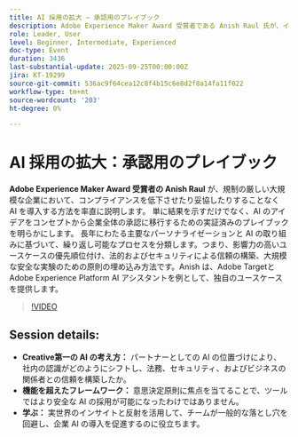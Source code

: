 ```yaml
---
title: AI 採用の拡大 – 承認用のプレイブック
description: Adobe Experience Maker Award 受賞者である Anish Raul 氏が、イノベーションを減速させることなく、規制対象の企業に AI を安全に導入する実証済みの戦略をご覧ください。
role: Leader, User
level: Beginner, Intermediate, Experienced
doc-type: Event
duration: 3436
last-substantial-update: 2025-09-25T00:00:00Z
jira: KT-19299
source-git-commit: 536ac9f64cea12c8f4b15c6e8d2f8a14fa11f022
workflow-type: tm+mt
source-wordcount: '203'
ht-degree: 0%

---
```



# AI 採用の拡大：承認用のプレイブック

**Adobe Experience Maker Award 受賞者の Anish Raul** が、規制の厳しい大規模な企業において、コンプライアンスを低下させたり妥協したりすることなく AI を導入する方法を率直に説明します。 単に結果を示すだけでなく、AI のアイデアをコンセプトから企業全体の承認に移行するための実証済みのプレイブックを明らかにします。 長年にわたる主要なパーソナライゼーションと AI の取り組みに基づいて、繰り返し可能なプロセスを分類します。つまり、影響力の高いユースケースの優先順位付け、法的およびセキュリティによる信頼の構築、大規模な安全な実験のための原則の埋め込み方法です。Anish は、Adobe TargetとAdobe Experience Platform AI アシスタントを例として、独自のユースケースを提供します。 

>[!VIDEO](https://video.tv.adobe.com/v/3475270/?learn=on&enablevpops)

## Session details:

* **Creative第一の AI の考え方：** パートナーとしての AI の位置づけにより、社内の認識がどのようにシフトし、法務、セキュリティ、およびビジネスの関係者との信頼を構築したか。
* **機能を超えたフレームワーク：** 意思決定原則に焦点を当てることで、ツールではより安全な AI の採用が可能になったわけではありません。
* **学ぶ：** 実世界のインサイトと反射を活用して、チームが一般的な落とし穴を回避し、企業 AI の導入を促進するのに役立ちます。

